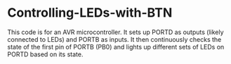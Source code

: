 # Controlling-LEDs-with-BTN

This code is for an AVR microcontroller. It sets up PORTD as outputs (likely connected to LEDs) and PORTB as inputs. It then continuously checks the state of the first pin of PORTB (PB0) and lights up different sets of LEDs on PORTD based on its state.
